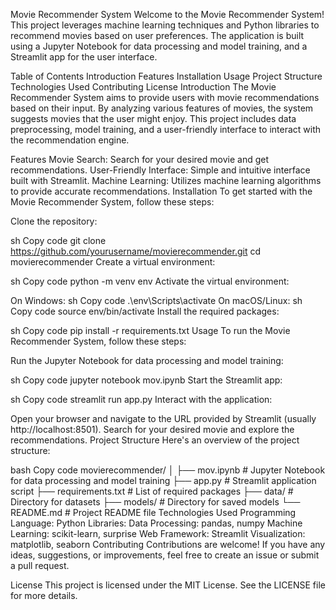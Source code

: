 Movie Recommender System
Welcome to the Movie Recommender System! This project leverages machine learning techniques and Python libraries to recommend movies based on user preferences. The application is built using a Jupyter Notebook for data processing and model training, and a Streamlit app for the user interface.

Table of Contents
Introduction
Features
Installation
Usage
Project Structure
Technologies Used
Contributing
License
Introduction
The Movie Recommender System aims to provide users with movie recommendations based on their input. By analyzing various features of movies, the system suggests movies that the user might enjoy. This project includes data preprocessing, model training, and a user-friendly interface to interact with the recommendation engine.

Features
Movie Search: Search for your desired movie and get recommendations.
User-Friendly Interface: Simple and intuitive interface built with Streamlit.
Machine Learning: Utilizes machine learning algorithms to provide accurate recommendations.
Installation
To get started with the Movie Recommender System, follow these steps:

Clone the repository:

sh
Copy code
git clone https://github.com/yourusername/movierecommender.git
cd movierecommender
Create a virtual environment:

sh
Copy code
python -m venv env
Activate the virtual environment:

On Windows:
sh
Copy code
.\env\Scripts\activate
On macOS/Linux:
sh
Copy code
source env/bin/activate
Install the required packages:

sh
Copy code
pip install -r requirements.txt
Usage
To run the Movie Recommender System, follow these steps:

Run the Jupyter Notebook for data processing and model training:

sh
Copy code
jupyter notebook mov.ipynb
Start the Streamlit app:

sh
Copy code
streamlit run app.py
Interact with the application:

Open your browser and navigate to the URL provided by Streamlit (usually http://localhost:8501).
Search for your desired movie and explore the recommendations.
Project Structure
Here's an overview of the project structure:

bash
Copy code
movierecommender/
│
├── mov.ipynb          # Jupyter Notebook for data processing and model training
├── app.py             # Streamlit application script
├── requirements.txt   # List of required packages
├── data/              # Directory for datasets
├── models/            # Directory for saved models
└── README.md          # Project README file
Technologies Used
Programming Language: Python
Libraries:
Data Processing: pandas, numpy
Machine Learning: scikit-learn, surprise
Web Framework: Streamlit
Visualization: matplotlib, seaborn
Contributing
Contributions are welcome! If you have any ideas, suggestions, or improvements, feel free to create an issue or submit a pull request.

License
This project is licensed under the MIT License. See the LICENSE file for more details.
